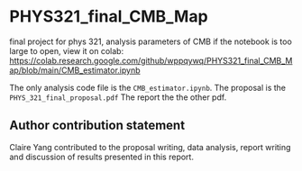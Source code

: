 # PHYS321_final_CMB_Map
final project for phys 321, analysis parameters of CMB
if the notebook is too large to open, view it on colab:
https://colab.research.google.com/github/wppqywq/PHYS321_final_CMB_Map/blob/main/CMB_estimator.ipynb

The only analysis code file is the `CMB_estimator.ipynb`.
The proposal is the `PHYS_321_final_proposal.pdf`
The report the the other pdf.

## Author contribution statement
Claire Yang contributed to the proposal writing, data analysis, report writing and discussion of results presented in this report.
